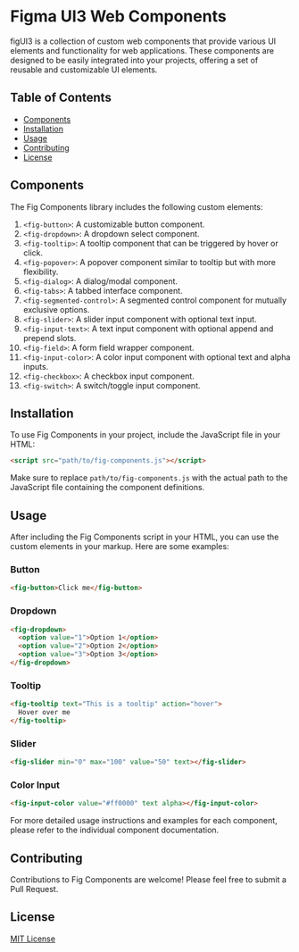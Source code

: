 # Figma UI3 Web Components

figUI3 is a collection of custom web components that provide various UI elements and functionality for web applications. These components are designed to be easily integrated into your projects, offering a set of reusable and customizable UI elements.

## Table of Contents

- [Components](#components)
- [Installation](#installation)
- [Usage](#usage)
- [Contributing](#contributing)
- [License](#license)

## Components

The Fig Components library includes the following custom elements:

1. `<fig-button>`: A customizable button component.
2. `<fig-dropdown>`: A dropdown select component.
3. `<fig-tooltip>`: A tooltip component that can be triggered by hover or click.
4. `<fig-popover>`: A popover component similar to tooltip but with more flexibility.
5. `<fig-dialog>`: A dialog/modal component.
6. `<fig-tabs>`: A tabbed interface component.
7. `<fig-segmented-control>`: A segmented control component for mutually exclusive options.
8. `<fig-slider>`: A slider input component with optional text input.
9. `<fig-input-text>`: A text input component with optional append and prepend slots.
10. `<fig-field>`: A form field wrapper component.
11. `<fig-input-color>`: A color input component with optional text and alpha inputs.
12. `<fig-checkbox>`: A checkbox input component.
13. `<fig-switch>`: A switch/toggle input component.

## Installation

To use Fig Components in your project, include the JavaScript file in your HTML:

```html
<script src="path/to/fig-components.js"></script>
```

Make sure to replace `path/to/fig-components.js` with the actual path to the JavaScript file containing the component definitions.

## Usage

After including the Fig Components script in your HTML, you can use the custom elements in your markup. Here are some examples:

### Button

```html
<fig-button>Click me</fig-button>
```

### Dropdown

```html
<fig-dropdown>
  <option value="1">Option 1</option>
  <option value="2">Option 2</option>
  <option value="3">Option 3</option>
</fig-dropdown>
```

### Tooltip

```html
<fig-tooltip text="This is a tooltip" action="hover">
  Hover over me
</fig-tooltip>
```

### Slider

```html
<fig-slider min="0" max="100" value="50" text></fig-slider>
```

### Color Input

```html
<fig-input-color value="#ff0000" text alpha></fig-input-color>
```

For more detailed usage instructions and examples for each component, please refer to the individual component documentation.

## Contributing

Contributions to Fig Components are welcome! Please feel free to submit a Pull Request.

## License

[MIT License](LICENSE)
